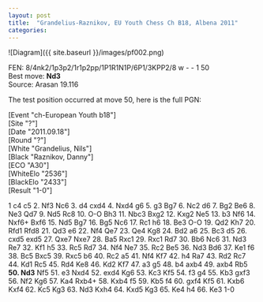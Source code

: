 ```yaml
---
layout: post
title:  "Grandelius-Raznikov, EU Youth Chess Ch B18, Albena 2011"
categories:
---
```


![Diagram]({{ site.baseurl }}/images/pf002.png)


FEN: 8/4nk2/1p3p2/1r1p2pp/1P1R1N1P/6P1/3KPP2/8 w - - 1 50  
Best move: **Nd3**  
Source: Arasan 19.116  

<!--more-->

The test position occurred at move 50, here is the full PGN:

[Event "ch-European Youth b18"]  
[Site "?"]  
[Date "2011.09.18"]  
[Round "?"]  
[White "Grandelius, Nils"]  
[Black "Raznikov, Danny"]  
[ECO "A30"]  
[WhiteElo "2536"]  
[BlackElo "2433"]  
[Result "1-0"]  

1 c4 c5 2. Nf3 Nc6 3. d4 cxd4 4. Nxd4 g6 5. g3 Bg7 6. Nc2 d6 7. Bg2 Be6 8. Ne3 Qd7 9. Nd5 Rc8 10. O-O Bh3 11. Nbc3 Bxg2 12. Kxg2 Ne5 13. b3 Nf6 14. Nxf6+ Bxf6 15. Nd5 Bg7 16. Bg5 Nc6 17. Rc1 h6 18. Be3 O-O 19. Qd2 Kh7 20. Rfd1 Rfd8 21. Qd3 e6 22. Nf4 Qe7 23. Qe4 Kg8 24. Bd2 a6 25. Bc3 d5 26. cxd5 exd5 27. Qxe7 Nxe7 28. Ba5 Rxc1 29. Rxc1 Rd7 30. Bb6 Nc6 31. Nd3 Re7 32. Kf1 h5 33. Rc5 Rd7 34. Nf4 Ne7 35. Rc2 Be5 36. Nd3 Bd6 37. Ke1 f6 38. Bc5 Bxc5 39. Rxc5 b6 40. Rc2 a5 41. Nf4 Kf7 42. h4 Ra7 43. Rd2 Rc7 44. Kd1 Rc5 45. Rd4 Ke8 46. Kd2 Kf7 47. a3 g5 48. b4 axb4 49. axb4 Rb5 **50. Nd3** Nf5 51. e3 Nxd4 52. exd4 Kg6 53. Kc3 Kf5 54. f3 g4 55. Kb3 gxf3 56. Nf2 Kg6 57. Ka4 Rxb4+ 58. Kxb4 f5 59. Kb5 f4 60. gxf4 Kf5 61. Kxb6 Kxf4 62. Kc5 Kg3 63. Nd3 Kxh4 64. Kxd5 Kg3 65. Ke4 h4 66. Ke3 1-0


